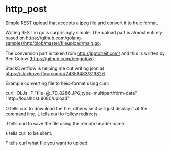 # http_post
Simple REST upload that accepts a jpeg file and convert it to heic format.

Writing REST in go is surprisingly simple. The upload part is almost entirely based
on https://github.com/golang-samples/http/blob/master/fileupload/main.go.

The conversion part is taken from
http://jpgtoheif.com/ and this is written by Ben Gotow (https://github.com/bengotow).

StackOverflow is helping me out writing json at https://stackoverflow.com/a/24356483/319826.

Example converting file to heic-format using curl:

curl -OLJs -F "file=@_7D_8286.JPG;type=multipart/form-data" "http://localhost:8080/upload"

O tells curl to download the file, otherwise it will just display it at the command line.
L tells curl to follow redirects.

J tells curl to save the file using the remote header name.

s tells curl to be silent.

F tells curl what file you want to upload.
